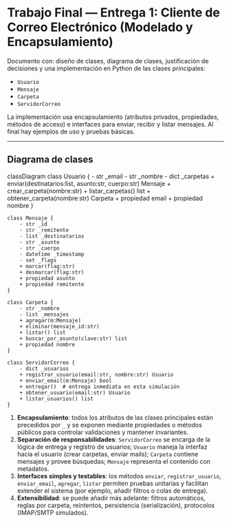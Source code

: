 # Trabajo Final — Entrega 1: Cliente de Correo Electrónico (Modelado y Encapsulamiento)


Documento con: diseño de clases, diagrama de clases, justificación de decisiones y una implementación en Python de las clases principales:

* `Usuario`
* `Mensaje`
* `Carpeta`
* `ServidorCorreo`

La implementación usa encapsulamiento (atributos privados, propiedades, métodos de acceso) e interfaces para enviar, recibir y listar mensajes. Al final hay ejemplos de uso y pruebas básicas.

-------------------------------------------------------------------------------------------

## Diagrama de clases 

classDiagram
    class Usuario {
        - str _email
        - str _nombre
        - dict _carpetas
        + enviar(destinatarios:list, asunto:str, cuerpo:str) Mensaje
        + crear_carpeta(nombre:str)
        + listar_carpetas() list
        + obtener_carpeta(nombre:str) Carpeta
        + propiedad email
        + propiedad nombre
    }

    class Mensaje {
        - str _id
        - str _remitente
        - list _destinatarios
        - str _asunto
        - str _cuerpo
        - datetime _timestamp
        - set _flags
        + marcar(flag:str)
        + desmarcar(flag:str)
        + propiedad asunto
        + propiedad remitente
    }

    class Carpeta {
        - str _nombre
        - list _mensajes
        + agregar(m:Mensaje)
        + eliminar(mensaje_id:str)
        + listar() list
        + buscar_por_asunto(clave:str) list
        + propiedad nombre
    }

    class ServidorCorreo {
        - dict _usuarios
        + registrar_usuario(email:str, nombre:str) Usuario
        + enviar_email(m:Mensaje) bool
        + entregar()  # entrega inmediata en esta simulación
        + obtener_usuario(email:str) Usuario
        + listar_usuarios() list
    }


1. **Encapsulamiento**: todos los atributos de las clases principales están precedidos por `_` y se exponen mediante propiedades o métodos públicos para controlar validaciones y mantener invariantes.
2. **Separación de responsabilidades**: `ServidorCorreo` se encarga de la lógica de entrega y registro de usuarios; `Usuario` maneja la interfaz hacia el usuario (crear carpetas, enviar mails); `Carpeta` contiene mensajes y provee búsquedas; `Mensaje` representa el contenido con metadatos.
3. **Interfaces simples y testables**: los métodos `enviar`, `registrar_usuario`, `enviar_email`, `agregar`, `listar` permiten pruebas unitarias y facilitan extender el sistema (por ejemplo, añadir filtros o colas de entrega).
4. **Extensibilidad**: se puede añadir más adelante: filtros automáticos, reglas por carpeta, reintentos, persistencia (serialización), protocolos (IMAP/SMTP simulados).